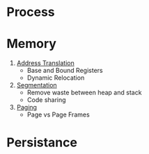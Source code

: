 # Process

# Memory

1. [Address Translation](./address-translation.md)
    - Base and Bound Registers
    - Dynamic Relocation
1. [Segmentation](./segmentation.md)
    - Remove waste between heap and stack
    - Code sharing
1. [Paging](paging.md)
    - Page vs Page Frames

# Persistance
